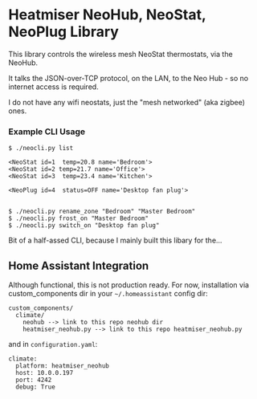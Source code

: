 # Heatmiser NeoHub, NeoStat, NeoPlug Library

This library controls the wireless mesh NeoStat thermostats, via the NeoHub.

It talks the JSON-over-TCP protocol, on the LAN, to the Neo Hub - so no internet
access is required.

I do not have any wifi neostats, just the "mesh networked" (aka zigbee) ones.

### Example CLI Usage

    $ ./neocli.py list

    <NeoStat id=1  temp=20.8 name='Bedroom'>
    <NeoStat id=2 temp=21.7 name='Office'>
    <NeoStat id=3  temp=23.4 name='Kitchen'>

    <NeoPlug id=4  status=OFF name='Desktop fan plug'>


    $ ./neocli.py rename_zone "Bedroom" "Master Bedroom"
    $ ./neocli.py frost_on "Master Bedroom"
    $ ./neocli.py switch_on "Desktop fan plug"

Bit of a half-assed CLI, because I mainly built this libary for the...

## Home Assistant Integration

Although functional, this is not production ready. For now, installation via
custom\_components dir in your `~/.homeassistant` config dir:

    custom_components/
      climate/
        neohub --> link to this repo neohub dir
        heatmiser_neohub.py --> link to this repo heatmiser_neohub.py

and in `configuration.yaml`:

    climate:
      platform: heatmiser_neohub
      host: 10.0.0.197
      port: 4242
      debug: True

